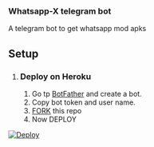 ### Whatsapp-X telegram bot

A telegram bot to get whatsapp mod apks

## Setup

1.  ### Deploy on Heroku
    1. Go tp [BotFather](https://t.me/BotFather) and create a bot.
    2. Copy bot token and user name.
    3. [FORK](https://github.com/CP2003/whatsapp-x/fork) this repo
    6. Now DEPLOY
 <a href="https://www.heroku.com/deploy/?template=https://github.com/CP2003/whatsapp-x-beta">
       <img src="https://www.herokucdn.com/deploy/button.svg" alt="Deploy">
</a>
